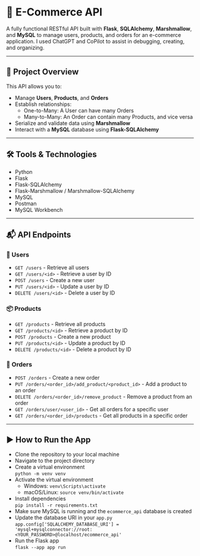 # 🛒 E-Commerce API

A fully functional RESTful API built with **Flask**, **SQLAlchemy**, **Marshmallow**, and **MySQL** to manage users, products, and orders for an e-commerce application. I used ChatGPT and CoPilot to assist in debugging, creating, and organizing.

---

## 🚀 Project Overview

This API allows you to:
- Manage **Users**, **Products**, and **Orders**
- Establish relationships:  
  - One-to-Many: A User can have many Orders  
  - Many-to-Many: An Order can contain many Products, and vice versa
- Serialize and validate data using **Marshmallow**
- Interact with a **MySQL** database using **Flask-SQLAlchemy**

---

## 🛠️ Tools & Technologies
- Python
- Flask
- Flask-SQLAlchemy
- Flask-Marshmallow / Marshmallow-SQLAlchemy
- MySQL
- Postman
- MySQL Workbench

---

## 📬 API Endpoints

### 🧑 Users
- `GET /users` - Retrieve all users  
- `GET /users/<id>` - Retrieve a user by ID  
- `POST /users` - Create a new user  
- `PUT /users/<id>` - Update a user by ID  
- `DELETE /users/<id>` - Delete a user by ID  

### 📦 Products
- `GET /products` - Retrieve all products  
- `GET /products/<id>` - Retrieve a product by ID  
- `POST /products` - Create a new product  
- `PUT /products/<id>` - Update a product by ID  
- `DELETE /products/<id>` - Delete a product by ID  

### 🧾 Orders
- `POST /orders` - Create a new order  
- `PUT /orders/<order_id>/add_product/<product_id>` - Add a product to an order  
- `DELETE /orders/<order_id>/remove_product` - Remove a product from an order  
- `GET /orders/user/<user_id>` - Get all orders for a specific user  
- `GET /orders/<order_id>/products` - Get all products in a specific order

---

## ▶️ How to Run the App

- Clone the repository to your local machine
- Navigate to the project directory
- Create a virtual environment  
  `python -m venv venv`
- Activate the virtual environment  
  - Windows: `venv\Scripts\activate`  
  - macOS/Linux: `source venv/bin/activate`
- Install dependencies  
  `pip install -r requirements.txt`
- Make sure MySQL is running and the `ecommerce_api` database is created
- Update the database URI in your `app.py`  
  `app.config['SQLALCHEMY_DATABASE_URI'] = 'mysql+mysqlconnector://root:<YOUR_PASSWORD>@localhost/ecommerce_api'`
- Run the Flask app  
  `flask --app app run`

